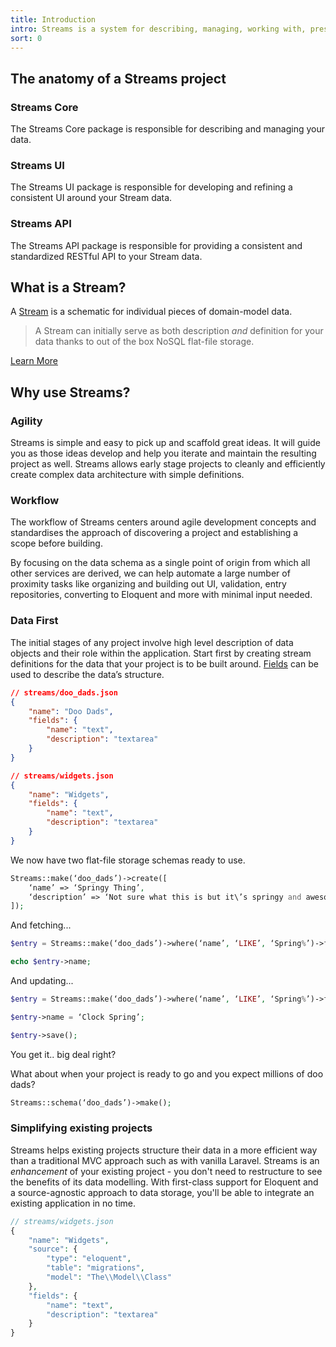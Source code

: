 ```yaml
---
title: Introduction
intro: Streams is a system for describing, managing, working with, presenting, and accessing application data.
sort: 0
---
```

## The anatomy of a Streams project

### Streams Core

The Streams Core package is responsible for describing and managing your data.

### Streams UI

The Streams UI package is responsible for developing and refining a consistent UI around your Stream data.

### Streams API

The Streams API package is responsible for providing a consistent and standardized RESTful API to your Stream data.

## What is a Stream?

A [Stream](streams) is a schematic for individual pieces of domain-model data.

> A Stream can initially serve as both description _and_ definition for your data thanks to out of the box NoSQL flat-file storage.

[Learn More](streams)

## Why use Streams?

### Agility

Streams is simple and easy to pick up and scaffold great ideas. It will guide you as those ideas develop and help you iterate and maintain the resulting project as well. Streams allows early stage projects to cleanly and efficiently create complex data architecture with simple definitions.

### Workflow

The workflow of Streams centers around agile development concepts and standardises the approach of discovering a project and establishing a scope before building.

By focusing on the data schema as a single point of origin from which all other services are derived, we can help automate a large number of proximity tasks like organizing and building out UI, validation, entry repositories, converting to Eloquent and more with minimal input needed.

### Data First

The initial stages of any project involve high level description of data objects and their role within the application. Start first by creating stream definitions for the data that your project is to be built around. [Fields](fields) can be used to describe the data’s structure.

```json
// streams/doo_dads.json
{
	"name": "Doo Dads",
	"fields": {
		"name": "text",
		"description": "textarea"
	}
}
```

```json
// streams/widgets.json
{
	"name": "Widgets",
	"fields": {
		"name": "text",
		"description": "textarea"
	}
}
```

We now have two flat-file storage schemas ready to use.

```php
Streams::make(‘doo_dads’)->create([
	‘name’ => ‘Springy Thing’,
	‘description’ => ‘Not sure what this is but it\’s springy and awesome.’,
]);
```

And fetching...

```php
$entry = Streams::make(‘doo_dads’)->where(‘name’, ‘LIKE’, ‘Spring%’)->first();

echo $entry->name;
```

And updating...

```php
$entry = Streams::make(‘doo_dads’)->where(‘name’, ‘LIKE’, ‘Spring%’)->first();

$entry->name = ‘Clock Spring’;

$entry->save();
```

You get it.. big deal right?

What about when your project is ready to go and you expect millions of doo dads?

```php
Streams::schema(‘doo_dads’)->make();
```

### Simplifying existing projects
Streams helps existing projects structure their data in a more efficient way than
a traditional MVC approach such as with vanilla Laravel. Streams is an *enhancement* of
your existing project - you don't need to restructure to see the benefits of its data modelling. With first-class support for Eloquent and a source-agnostic approach to data storage, you'll be able to integrate an existing application in no time.

```php
// streams/widgets.json
{
    "name": "Widgets",
    "source": {
        "type": "eloquent",
        "table": "migrations",
        "model": "The\\Model\\Class"
    },
	"fields": {
		"name": "text",
		"description": "textarea"
	}
}
```
